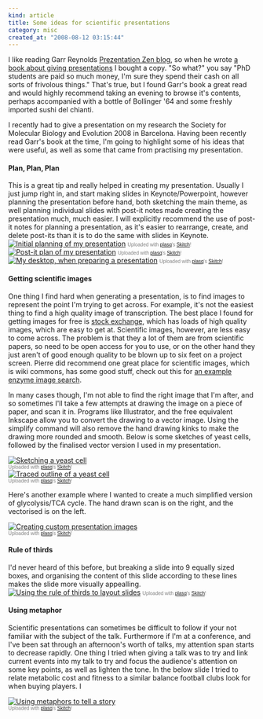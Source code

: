 ```yaml
--- 
kind: article
title: Some ideas for scientific presentations
category: misc
created_at: "2008-08-12 03:15:44"
---
```

I like reading Garr Reynolds <a href="http://www.presentationzen.com/">Prezentation Zen blog</a>, so when he wrote <a href="http://www.amazon.com/gp/product/0321525655/">a book about giving presentations</a> I bought a copy. "So what?" you say "PhD students are paid so much money, I'm sure they spend their cash on all sorts of frivolous things." That's true, but I found Garr's book a great read and would highly recommend taking an evening to browse it's contents, perhaps accompanied with a bottle of Bollinger '64 and some freshly imported sushi del chianti.

I recently had to give a presentation on my research the Society for Molecular Biology and Evolution 2008 in Barcelona. Having been recently read Garr's book at the time, I'm going to highlight some of his ideas that were useful, as well as some that came from practising my presentation.
<h4>Plan, Plan, Plan</h4>
This is a great tip and really helped in creating my presentation. Usually I just jump right in, and start making slides in Keynote/Powerpoint, however planning the presentation before hand, both sketching the main theme, as well planning individual slides with post-it notes made creating the presentation much, much easier. I will explicitly recommend the use of post-it notes for planning a presentation, as it's easier to rearrange, create, and delete post-its than it is to do the same with slides in Keynote.
<div class="thumbnail"><a href="http://skitch.com/michaelbarton/tdpd/initial-planning-of-my-presentation"><img src="http://img.skitch.com/20080717-g5wmbxsedxgswf299ed1mutw92.preview.jpg" alt="Initial planning of my presentation" /></a>
<span style="font-size: 10px; font-family: Lucida Grande,Trebuchet,sans-serif,Helvetica,Arial; color: #808080;">Uploaded with <a href="http://plasq.com/">plasq</a>'s <a href="http://skitch.com">Skitch</a>!</span></div>
<div class="thumbnail"><a href="http://skitch.com/michaelbarton/tdch/post-it-plan-of-my-presentation"><img src="http://img.skitch.com/20080717-mfgehad271mih18b363pfnp9cj.preview.jpg" alt="Post-it plan of my presentation" /></a>
<span style="font-size: 10px; font-family: Lucida Grande,Trebuchet,sans-serif,Helvetica,Arial; color: #808080;">Uploaded with <a href="http://plasq.com/">plasq</a>'s <a href="http://skitch.com">Skitch</a>!</span></div>
<div class="thumbnail"><a href="http://skitch.com/michaelbarton/tdca/my-desktop-when-preparing-a-presentation"><img src="http://img.skitch.com/20080717-bwcmmsp7pjts87dhpk4h86ua7w.preview.jpg" alt="My desktop, when preparing a presentation" /></a>
<span style="font-size: 10px; font-family: Lucida Grande,Trebuchet,sans-serif,Helvetica,Arial; color: #808080;">Uploaded with <a href="http://plasq.com/">plasq</a>'s <a href="http://skitch.com">Skitch</a>!</span></div>

<h4>Getting scientific images</h4>

One thing I find hard when generating a presentation, is to find images to represent the point I'm trying to get across. For example, it's not the easiest thing to find a high quality image of transcription. The best place I found for getting images for free is <a href="http://www.sxc.hu">stock exchange</a>, which has loads of high quality images, which are easy to get at. Scientific images, however, are less easy to come across. The problem is that they a lot of them are from scientific papers, so need to be open access for you to use, or on the other hand they just aren't of good enough quality to be blown up to six feet on a project screen. Pierre did recommend one great place for scientific images, which is  wiki commons, has some good stuff, check out this for <a href="http://commons.wikimedia.org/wiki/Special:Search?search=enzyme">an example enzyme image search</a>. 

In many cases though, I'm not able to find the right image that I'm after, and so sometimes I'll take a few attempts at drawing the image on a piece of paper, and scan it in. Programs like Illustrator, and the free equivalent Inkscape allow you to convert the drawing to a vector image. Using the simplify command will also remove the hand drawing kinks to make the drawing more rounded and smooth. Below is some sketches of yeast cells, followed by the finalised vector version I used in my presentation. 

<div class="thumbnail"><a href="http://skitch.com/michaelbarton/tdp9/sketching-a-yeast-cell"><img src="http://img.skitch.com/20080812-bnpg9mhtiq6gpsjpeqddk9y7t3.preview.jpg" alt="Sketching a yeast cell" /></a><br /><span style="font-family: Lucida Grande, Trebuchet, sans-serif, Helvetica, Arial; font-size: 10px; color: #808080">Uploaded with <a href="http://plasq.com/">plasq</a>'s <a href="http://skitch.com">Skitch</a>!</span></div>

<div class="thumbnail"><a href="http://skitch.com/michaelbarton/tdc9/traced-outline-of-a-yeast-cell"><img src="http://img.skitch.com/20080812-c68j4y2x8i9ycxw1pmdpn115rp.preview.jpg" alt="Traced outline of a yeast cell" /></a><br /><span style="font-family: Lucida Grande, Trebuchet, sans-serif, Helvetica, Arial; font-size: 10px; color: #808080">Uploaded with <a href="http://plasq.com/">plasq</a>'s <a href="http://skitch.com">Skitch</a>!</span></div>

Here's another example where I wanted to create a much simplified version of glycolysis/TCA cycle. The hand drawn scan is on the right, and the vectorised is on the left.


<div class="thumbnail"><a href="http://skitch.com/michaelbarton/tdp1/creating-custom-presentation-images"><img src="http://img.skitch.com/20080812-qaensdgniny9kq54wmtt72wpia.preview.jpg" alt="Creating custom presentation images" /></a><br /><span style="font-family: Lucida Grande, Trebuchet, sans-serif, Helvetica, Arial; font-size: 10px; color: #808080">Uploaded with <a href="http://plasq.com/">plasq</a>'s <a href="http://skitch.com">Skitch</a>!</span></div>

<h4>Rule of thirds</h4>
I'd never heard of this before, but breaking a slide into 9 equally sized boxes, and organising the content of this slide according to these lines makes the slide more visually appealling.

<div class="thumbnail"><a href="http://skitch.com/michaelbarton/tdpw/using-the-rule-of-thirds-to-layout-slides"><img src="http://img.skitch.com/20080717-kccubwwx7a23a438sq89mqe4mk.preview.jpg" alt="Using the rule of thirds to layout slides" /></a>
<span style="font-size: 10px; font-family: Lucida Grande,Trebuchet,sans-serif,Helvetica,Arial; color: #808080;">Uploaded with <a href="http://plasq.com/">plasq</a>'s <a href="http://skitch.com">Skitch</a>!</span></div>

<h4>Using metaphor</h4>

Scientific presentations can sometimes be difficult to follow if your not familiar with the subject of the talk. Furthermore if I'm at a conference, and I've been sat through an afternoon's worth of talks, my attention span starts to decrease rapidly. One thing I tried when giving a talk was to try and link current events into my talk to try and focus the audience's attention on some key points, as well as lighten the tone. In the below slide I tried to relate metabolic cost and fitness to a similar balance football clubs look for when buying players. I

<div class="thumbnail"><a href="http://skitch.com/michaelbarton/tdpr/using-metaphors-to-tell-a-story"><img src="http://img.skitch.com/20080812-q579i34psyhkryjmgri6pbjkg8.preview.jpg" alt="Using metaphors to tell a story" /></a><br /><span style="font-family: Lucida Grande, Trebuchet, sans-serif, Helvetica, Arial; font-size: 10px; color: #808080">Uploaded with <a href="http://plasq.com/">plasq</a>'s <a href="http://skitch.com">Skitch</a>!</span></div>
